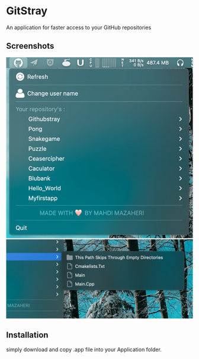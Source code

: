 
# GitStray

An application for faster access to your GitHub repositories
## Screenshots
![screenshot](https://github.com/mazaheriMahdi/GitHubStray/blob/main/screenshot/1.jpg)
![screenshot](https://github.com/mazaheriMahdi/GitHubStray/blob/main/screenshot/2.jpg)
## Installation

simply download and copy .app file into your Application folder.
